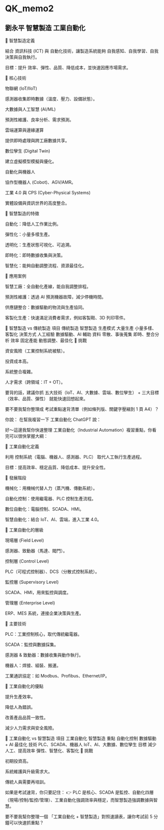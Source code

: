 # QK_memo2
劉永平 智慧製造 工業自動化
------------------------------------------------------------------------------------------------------------------
📌 智慧製造定義

結合 資訊科技 (ICT) 與 自動化技術，讓製造系統能夠 自我感知、自我學習、自我決策與自我執行。

目標：提升 效率、彈性、品質、降低成本，並快速因應市場需求。

📌 核心技術

物聯網 (IoT/IIoT)

感測器收集即時數據（溫度、壓力、設備狀態）。

大數據與人工智慧 (AI/ML)

預測性維護、良率分析、需求預測。

雲端運算與邊緣運算

提供即時處理與跨工廠數據共享。

數位孿生 (Digital Twin)

建立虛擬模型模擬與優化。

自動化與機器人

協作型機器人 (Cobot)、AGV/AMR。

工業 4.0 與 CPS (Cyber-Physical Systems)

實體設備與資訊世界的高度整合。

📌 智慧製造的特徵

自動化：降低人工作業比例。

彈性化：小量多樣生產。

透明化：生產狀態可視化、可追溯。

即時化：即時數據收集與決策。

智慧化：能夠自動調整流程、資源最佳化。

📌 應用案例

智慧工廠：全自動化產線，能自我調整排程。

預測性維護：透過 AI 預測機器故障，減少停機時間。

供應鏈整合：數據驅動的物流與生產協同。

客製化生產：快速滿足消費者需求，例如客製鞋、3D 列印零件。

📌 智慧製造 vs 傳統製造
項目	傳統製造	智慧製造
生產模式	大量生產	小量多樣、客製化
決策方式	人工經驗	數據驅動、AI 輔助
資料	零散、事後蒐集	即時、整合分析
效率	固定產能	動態調整、最佳化
📌 挑戰

資安風險（工業控制系統被駭）。

投資成本高。

系統整合複雜。

人才需求（跨領域：IT + OT）。

要背的話，建議你抓 五大技術（IoT、AI、大數據、雲端、數位孿生） + 三大目標（效率、品質、彈性） 就能快速回想起來。

要不要我幫你整理成 考試重點速背清單（例如條列版、關鍵字壓縮到 1 頁 A4）？

你說：
在幫我複習一下 工業自動化 
ChatGPT 說：

好～這邊我幫你快速整理 工業自動化（Industrial Automation）複習重點，你看完可以很快掌握大綱：

📌 工業自動化定義

利用 控制系統（電腦、機器人、感測器、PLC） 取代人工執行生產過程。

目標：提高效率、穩定品質、降低成本、提升安全性。

📌 發展階段

機械化：用機械代替人力（蒸汽機、傳動系統）。

自動化控制：使用繼電器、PLC 控制生產流程。

數位自動化：電腦控制、SCADA、HMI。

智慧自動化：結合 IoT、AI、雲端，進入工業 4.0。

📌 工業自動化的層級

現場層 (Field Level)

感測器、致動器（馬達、閥門）。

控制層 (Control Level)

PLC（可程式控制器）、DCS（分散式控制系統）。

監控層 (Supervisory Level)

SCADA、HMI，用來監控與調度。

管理層 (Enterprise Level)

ERP、MES 系統，連接企業決策與生產。

📌 主要技術

PLC：工業控制核心，取代傳統繼電器。

SCADA：監控與數據採集。

感測器 & 致動器：數據收集與動作執行。

機器人：焊接、組裝、搬運。

工業通訊協定：如 Modbus、Profibus、Ethernet/IP。

📌 工業自動化的優點

提升生產效率。

降低人為錯誤。

改善產品品質一致性。

減少人力需求與安全風險。

📌 工業自動化 vs 智慧製造
項目	工業自動化	智慧製造
重點	自動化控制	數據驅動 + AI 最佳化
技術	PLC、SCADA、機器人	IoT、AI、大數據、數位孿生
目標	減少人工、提高效率	彈性、智慧化、客製化
📌 挑戰

初期投資高。

系統維護與升級需求大。

傳統人員需要再培訓。

如果是考試速背，你只要記住：
👉 PLC 是核心、SCADA 是監控、自動化四層（現場/控制/監控/管理）、工業自動化強調效率與穩定，而智慧製造強調數據與智慧。

要不要我幫你整理一個 「工業自動化 + 智慧製造」對照速讀表，讓你考試前 5 分鐘可以快速抓重點？
